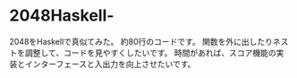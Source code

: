 # 2048Haskell-
2048をHaskellで真似てみた。
約80行のコードです。
関数を外に出したりネストを調整して、コードを見やすくしたいです。
時間があれば、スコア機能の実装とインターフェースと入出力を向上させたいです。
